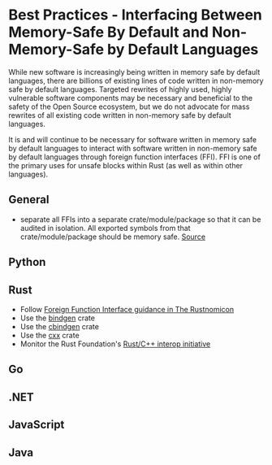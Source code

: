 # Best Practices - Interfacing Between Memory-Safe By Default and Non-Memory-Safe by Default Languages

While new software is increasingly being written in memory safe by default languages, there are billions of existing lines of code written in non-memory safe by default languages. Targeted rewrites of highly used, highly vulnerable software components may be necessary and beneficial to the safety of the Open Source ecosystem, but we do not advocate for mass rewrites of all existing code written in non-memory safe by default languages.

It is and will continue to be necessary for software written in memory safe by default languages to interact with software written in non-memory safe by default languages through foreign function interfaces (FFI). FFI is one of the primary uses for unsafe blocks within Rust (as well as within other languages).

## General

* separate all FFIs into a separate crate/module/package so that it can be audited in isolation. All exported symbols from that crate/module/package should be memory safe. [Source](https://github.com/ossf/Memory-Safety/issues/36#issuecomment-2477083785)

## Python

## Rust

* Follow [Foreign Function Interface guidance in The Rustnomicon](https://doc.rust-lang.org/nomicon/ffi.html)
* Use the [bindgen](https://crates.io/crates/bindgen) crate
* Use the [cbindgen](https://crates.io/crates/cbindgen) crate
* Use the [cxx](https://crates.io/crates/cbindgen) crate
* Monitor the Rust Foundation's [Rust/C++ interop initiative](https://github.com/rustfoundation/interop-initiative)

## Go

## .NET

## JavaScript

## Java
